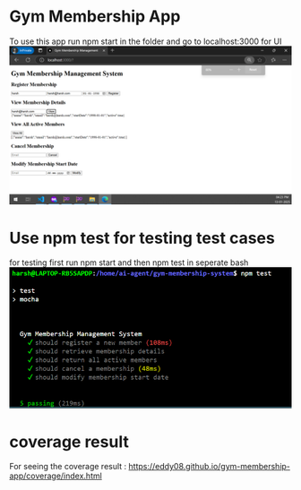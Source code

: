 # Gym Membership App

To use this app run npm start in the folder
and go to localhost:3000 for UI
![App](/membership.png)

# Use npm test for testing test cases

for testing first run npm start and then npm test in seperate bash
![Test](/test.png)

# coverage result

For seeing the coverage result : https://eddy08.github.io/gym-membership-app/coverage/index.html
